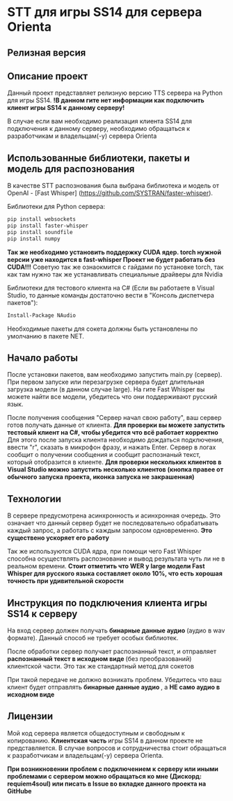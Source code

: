 # **STT для игры SS14 для сервера Orienta**

## Релизная версия

<!-- markdownlint-disable -->

## Описание проект

Данный проект представляет релизную версию TTS сервера на Python для игры SS14. 
<b>!В данном гите нет информации как подключить клиент игры SS14 к данному серверу! </b>

В случае если вам необходимо реализация клиента SS14 для подключения к данному серверу, необходимо обращаться к разработчикам и владельцам(-у) сервера Orienta

## Использованные библиотеки, пакеты и модель для распознования

В качестве STT распознования была выбрана библиотека и модель от OpenAI - [Fast Whisper] (https://github.com/SYSTRAN/faster-whisper).

Библиотеки для Python сервера:
```bash
pip install websockets
pip install faster-whisper
pip install soundfile
pip install numpy
```
<b>Так же необходимо установить поддержку CUDA ядер. torch нужной версии уже находится в fast-whisper </b>
<b> Проект не будет работать без CUDA!!!</b>
Советую так же ознаокмится с гайдами по установке torch, так как там нужно так же устанавливать специальные драйверы для Nvidia 

Библиотеки для тестового клиента на C# (Если вы работаете в Visual Studio, то данные команды достаточно вести в "Консоль диспетчера пакетов"):
```bash
Install-Package NAudio
```

Необходимые пакеты для сокета должны быть установлены по умолчанию в пакете NET.
 

## Начало работы

После установки пакетов, вам необходимо запустить main.py (сервер).
При первом запуске или перезагрузке сервера будет длительная загрузка модели (в данном случае large).
На гите Fast Whisper вы можете найти все модели, убедитесь что они поддерживают русский язык.

После получения сообщения "Сервер начал свою работу", ваш сервер готов получать данные от клиента.
<b> Для проверки вы можете запустить тестовый клиент на C#, чтобы убедится что всё работает корректно </b>
Для этого после запуска клиента необходимо дождаться подключения, ввести "r", сказать в микрофон фразу, и нажать Enter.
Сервер в логах сообщит о получении сообщения и сообщит распознаный текст, который отобразится в клиенте.
<b> Для проверки нескольких клиентов в Visual Studio можно запустить несколько клиентов (кнопка правее от обычного запуска проекта, иконка запуска не закрашенная)</b>

## Технологии

В сервере предусмотрена асинхронность и асинхронная очередь. Это означает что данный сервер будет не последовательно обрабатывать каждый запрос, а работать с каждым запросом одновременно.
<b> Это существено ускоряет его работу </b>

Так же используются CUDA ядра, при помощи чего Fast Whisper способна осуществлять распознование и вывод результата чуть ли не в реальном времени.
<b> Стоит отметить что WER у large модели Fast Whisper для русского языка составляет около 10%, что есть хорошая точность при удивительной скорости </b>


## Инструкция по подключения клиента игры SS14 к серверу

На вход сервер должен получать <b> бинарные данные аудио </b> (аудио в wav формате). Данный способ не требует особых библиотек.

После обработки сервер получает распознанный текст, и отправляет <b> распознанный текст в исходном виде </b> (без преобразований) клиентской части. Это так же стандартный метод для сокетов

При такой передаче не должно возникать проблем. Убедитесь что ваш клиент будет отправлять <b> бинарные данные аудио </b>, а <b> НЕ само аудио в исходном виде </b>


## Лицензии

Мой код сервера является общедоступным и свободным к копированию. <b> Клиентская часть </b> игры SS14 в данном проекте не представляется. 
В случае вопросов и сотрудничества стоит обращаться к разработчикам и владельцам(-у) сервера Orienta.

<b> При возникновении проблем с подключением к серверу или иными проблемами с сервером можно обращаться ко мне <b> (Дискорд: requiem4soul) </b> или писать в Issue во вкладке данного проекта на GitHube </b>
